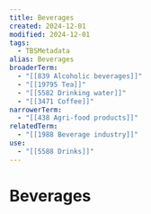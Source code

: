 ```yaml
---
title: Beverages
created: 2024-12-01
modified: 2024-12-01
tags:
  - TBSMetadata
alias: Beverages
broaderTerm:
  - "[[839 Alcoholic beverages]]"
  - "[[19795 Tea]]"
  - "[[5582 Drinking water]]"
  - "[[3471 Coffee]]"
narrowerTerm:
  - "[[438 Agri-food products]]"
relatedTerm:
  - "[[1988 Beverage industry]]"
use:
  - "[[5588 Drinks]]"
---
```

# Beverages

